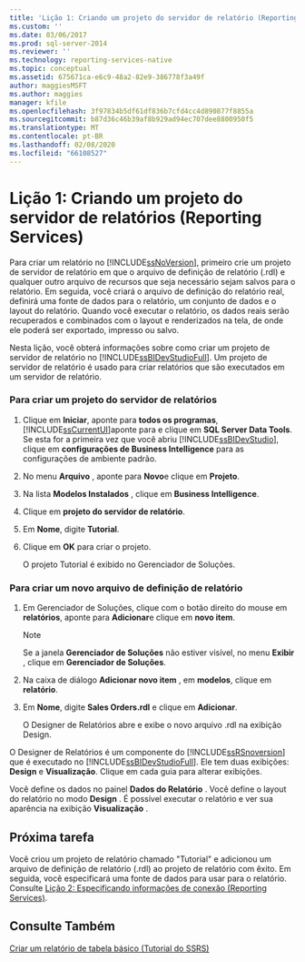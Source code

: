 ```yaml
---
title: 'Lição 1: Criando um projeto do servidor de relatório (Reporting Services) | Microsoft Docs'
ms.custom: ''
ms.date: 03/06/2017
ms.prod: sql-server-2014
ms.reviewer: ''
ms.technology: reporting-services-native
ms.topic: conceptual
ms.assetid: 675671ca-e6c9-48a2-82e9-386778f3a49f
author: maggiesMSFT
ms.author: maggies
manager: kfile
ms.openlocfilehash: 3f97834b5df61df836b7cfd4cc4d890877f8855a
ms.sourcegitcommit: b87d36c46b39af8b929ad94ec707dee8800950f5
ms.translationtype: MT
ms.contentlocale: pt-BR
ms.lasthandoff: 02/08/2020
ms.locfileid: "66108527"
---
```

# <a name="lesson-1-creating-a-report-server-project-reporting-services"></a>Lição 1: Criando um projeto do servidor de relatórios (Reporting Services)
  Para criar um relatório no [!INCLUDE[ssNoVersion](../includes/ssnoversion-md.md)], primeiro crie um projeto de servidor de relatório em que o arquivo de definição de relatório (.rdl) e qualquer outro arquivo de recursos que seja necessário sejam salvos para o relatório. Em seguida, você criará o arquivo de definição do relatório real, definirá uma fonte de dados para o relatório, um conjunto de dados e o layout do relatório. Quando você executar o relatório, os dados reais serão recuperados e combinados com o layout e renderizados na tela, de onde ele poderá ser exportado, impresso ou salvo.  
  
 Nesta lição, você obterá informações sobre como criar um projeto de servidor de relatório no [!INCLUDE[ssBIDevStudioFull](../includes/ssbidevstudiofull-md.md)]. Um projeto de servidor de relatório é usado para criar relatórios que são executados em um servidor de relatório.  
  
### <a name="to-create-a-report-server-project"></a>Para criar um projeto do servidor de relatórios  
  
1.  Clique em **Iniciar**, aponte para **todos os programas**, [!INCLUDE[ssCurrentUI](../includes/sscurrentui-md.md)]aponte para e clique em **SQL Server Data Tools**. Se esta for a primeira vez que você abriu [!INCLUDE[ssBIDevStudio](../includes/ssbidevstudio-md.md)], clique em **configurações de Business Intelligence** para as configurações de ambiente padrão.  
  
2.  No menu **Arquivo** , aponte para **Novo**e clique em **Projeto**.  
  
3.  Na lista **Modelos Instalados** , clique em **Business Intelligence**.  
  
4.  Clique em **projeto do servidor de relatório**.  
  
5.  Em **Nome**, digite **Tutorial**.  
  
6.  Clique em **OK** para criar o projeto.  
  
     O projeto Tutorial é exibido no Gerenciador de Soluções.  
  
### <a name="to-create-a-new-report-definition-file"></a>Para criar um novo arquivo de definição de relatório  
  
1.  Em Gerenciador de Soluções, clique com o botão direito do mouse em **relatórios**, aponte para **Adicionar**e clique em **novo item**.  
  
    > [!NOTE]  
    >  Se a janela **Gerenciador de Soluções** não estiver visível, no menu **Exibir** , clique em **Gerenciador de Soluções**.  
  
2.  Na caixa de diálogo **Adicionar novo item** , em **modelos**, clique em **relatório**.  
  
3.  Em **Nome**, digite **Sales Orders.rdl** e clique em **Adicionar**.  
  
     O Designer de Relatórios abre e exibe o novo arquivo .rdl na exibição Design.  
  
 O Designer de Relatórios é um componente do [!INCLUDE[ssRSnoversion](../includes/ssrsnoversion-md.md)] que é executado no [!INCLUDE[ssBIDevStudioFull](../includes/ssbidevstudiofull-md.md)]. Ele tem duas exibições: **Design** e **Visualização**. Clique em cada guia para alterar exibições.  
  
 Você define os dados no painel **Dados do Relatório** . Você define o layout do relatório no modo **Design** . É possível executar o relatório e ver sua aparência na exibição **Visualização** .  
  
## <a name="next-task"></a>Próxima tarefa  
 Você criou um projeto de relatório chamado "Tutorial" e adicionou um arquivo de definição de relatório (.rdl) ao projeto de relatório com êxito. Em seguida, você especificará uma fonte de dados para usar para o relatório. Consulte [Lição 2: Especificando informações de conexão &#40;Reporting Services&#41;](lesson-2-specifying-connection-information-reporting-services.md).  
  
## <a name="see-also"></a>Consulte Também  
 [Criar um relatório de tabela básico &#40;Tutorial do SSRS&#41;](create-a-basic-table-report-ssrs-tutorial.md)  
  
  
